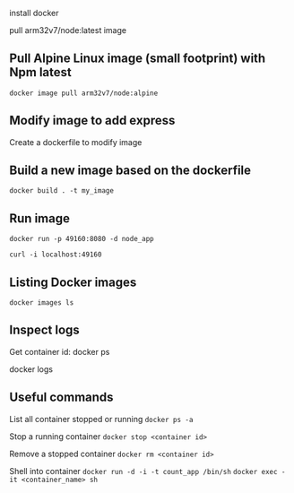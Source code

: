 install docker

pull arm32v7/node:latest image

Pull Alpine Linux image (small footprint) with Npm latest
---------------------------------------------------------

`docker image pull arm32v7/node:alpine`

Modify image to add express
---------------------------

Create a dockerfile to modify image

Build a new image based on the dockerfile
-----------------------------------------

`docker build . -t my_image`

Run image
---------

`docker run -p 49160:8080 -d node_app`

`curl -i localhost:49160`

Listing Docker images
---------------------

`docker images ls`

Inspect logs
------------
Get container id:
docker ps 

docker logs <container id>

Useful commands
---------------
List all container stopped or running
`docker ps -a`

Stop a running container
`docker stop <container id>`

Remove a stopped container
`docker rm <container id>`

Shell into container
`docker run -d -i -t count_app /bin/sh`
`docker exec -it <container_name> sh`

